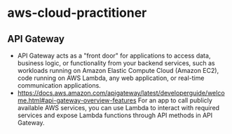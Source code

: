 # aws-cloud-practitioner


## API Gateway 
- API Gateway acts as a "front door" for applications to access data, business logic, or functionality from your backend services, such as workloads running on Amazon Elastic Compute Cloud (Amazon EC2), code running on AWS Lambda, any web application, or real-time communication applications.
- https://docs.aws.amazon.com/apigateway/latest/developerguide/welcome.html#api-gateway-overview-features
For an app to call publicly available AWS services, you can use Lambda to interact with required services and expose Lambda functions through API methods in API Gateway.
